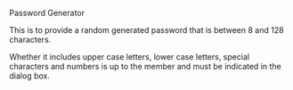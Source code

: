 Password Generator


This is to provide a random generated password that is between 8 and 128 characters.

Whether it includes upper case letters, lower case letters, special characters and numbers is up to the member and must be indicated in the dialog box.

